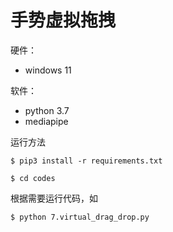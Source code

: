 # 手势虚拟拖拽



硬件：

* windows 11

软件：

* python 3.7
* mediapipe

运行方法

`$ pip3 install -r requirements.txt`

`$ cd codes`

根据需要运行代码，如

 `$ python 7.virtual_drag_drop.py`



